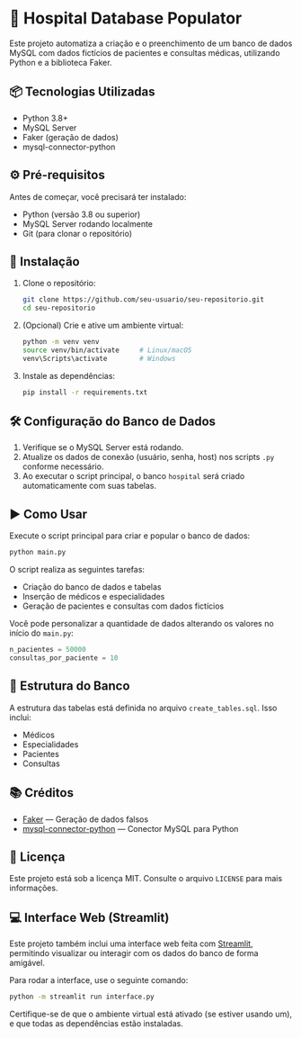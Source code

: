 # 🏥 Hospital Database Populator

Este projeto automatiza a criação e o preenchimento de um banco de dados MySQL com dados fictícios de pacientes e consultas médicas, utilizando Python e a biblioteca Faker.

## 📦 Tecnologias Utilizadas

- Python 3.8+
- MySQL Server
- Faker (geração de dados)
- mysql-connector-python

## ⚙️ Pré-requisitos

Antes de começar, você precisará ter instalado:

- Python (versão 3.8 ou superior)
- MySQL Server rodando localmente
- Git (para clonar o repositório)

## 🚀 Instalação

1. Clone o repositório:
   ```bash
   git clone https://github.com/seu-usuario/seu-repositorio.git
   cd seu-repositorio
   ```

2. (Opcional) Crie e ative um ambiente virtual:
   ```bash
   python -m venv venv
   source venv/bin/activate     # Linux/macOS
   venv\Scripts\activate        # Windows
   ```

3. Instale as dependências:
   ```bash
   pip install -r requirements.txt
   ```

## 🛠️ Configuração do Banco de Dados

1. Verifique se o MySQL Server está rodando.
2. Atualize os dados de conexão (usuário, senha, host) nos scripts `.py` conforme necessário.
3. Ao executar o script principal, o banco `hospital` será criado automaticamente com suas tabelas.

## ▶️ Como Usar

Execute o script principal para criar e popular o banco de dados:
```bash
python main.py
```

O script realiza as seguintes tarefas:
- Criação do banco de dados e tabelas
- Inserção de médicos e especialidades
- Geração de pacientes e consultas com dados fictícios

Você pode personalizar a quantidade de dados alterando os valores no início do `main.py`:
```python
n_pacientes = 50000
consultas_por_paciente = 10
```

## 🧱 Estrutura do Banco

A estrutura das tabelas está definida no arquivo `create_tables.sql`. Isso inclui:

- Médicos
- Especialidades
- Pacientes
- Consultas

## 📚 Créditos

- [Faker](https://faker.readthedocs.io/) — Geração de dados falsos
- [mysql-connector-python](https://dev.mysql.com/doc/connector-python/en/) — Conector MySQL para Python

## 📝 Licença

Este projeto está sob a licença MIT. Consulte o arquivo `LICENSE` para mais informações.


## 💻 Interface Web (Streamlit)

Este projeto também inclui uma interface web feita com [Streamlit](https://streamlit.io/), permitindo visualizar ou interagir com os dados do banco de forma amigável.

Para rodar a interface, use o seguinte comando:
```bash
python -m streamlit run interface.py
```

Certifique-se de que o ambiente virtual está ativado (se estiver usando um), e que todas as dependências estão instaladas.
